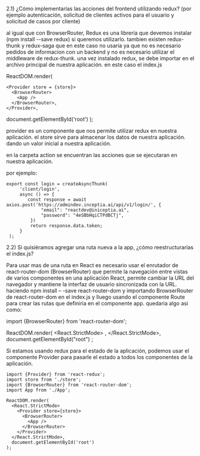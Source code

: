 
2.1) ¿Cómo implementarías las acciones del frontend utilizando redux? (por
ejemplo autenticación, solicitud de clientes activos para el usuario y
solicitud de casos por cliente)
 
 al igual que con BrowserRouter, Redux es una librería que devemos instalar (npm install --save redux) si queremos utilizarlo. tambien existen redux-thunk y redux-saga que en este caso no usaria ya que no es necesario pedidos de informacion con un backend y no es necesario utilizar el middleware de redux-thunk.
 una vez instalado redux, se debe importar en el archivo principal de nuestra aplicación.
 en este caso el index.js 

 ReactDOM.render(

    <Provider store = {store}>
      <BrowserRouter>
        <App />
      </BrowserRouter>,
    </Provider>,
  
  document.getElementById('root')
);

provider es un componente que nos permite utilizar redux en nuestra aplicación.
el store sirve para almacenar los datos de nuestra aplicación. dando un valor inicial a nuestra aplicación.

en la carpeta action se encuentran las acciones que se ejecutaran en nuestra aplicación. 
   
   por ejemplo: 
   ```
   export const login = createAsyncThunk(
        'client/login',
        async () => {
           const response = await axios.post('https://admindev.inceptia.ai/api/v1/login/', {
                "email": "reactdev@iniceptia.ai",
                "password": "4eSBbHqiCTPdBCTj",
            })
            return response.data.token;
        }
    );
 ```

2.2) Si quisiéramos agregar una ruta nueva a la app, ¿cómo reestructurarías
el index.js?

Para usar mas de una ruta en React es necesario usar el enrutador de react-router-dom (BrowserRouter) que permite la navegación entre vistas de varios componentes en una aplicación React, permite cambiar la URL del navegador y mantiene la interfaz de usuario sincronizada con la URL.
haciendo npm install – -save react-router-dom y importando BrowserRouter de react-router-dom en el index.js
y lluego usando el componente Route para crear las rutas que definiria en el componente app.
quedaria algo asi como:

import {BrowserRouter} from 'react-router-dom';

 ReactDOM.render(
  <React.StrictMode>
       <BrowserRouter>
        <App />
      </BrowserRouter>,
  </React.StrictMode>,
  document.getElementById("root")
  ;

 Si estamos usando redux para el estado de la aplicación, podemos usar el componente Provider para pasarle el estado a todos los componentes de la aplicación. 

    import {Provider} from 'react-redux';   
    import store from './store';
    import {BrowserRouter} from 'react-router-dom';
    import App from './App';

    ReactDOM.render(
      <React.StrictMode>
        <Provider store={store}>
          <BrowserRouter>
            <App />
          </BrowserRouter>
        </Provider>
      </React.StrictMode>,
      document.getElementById('root')
    );
